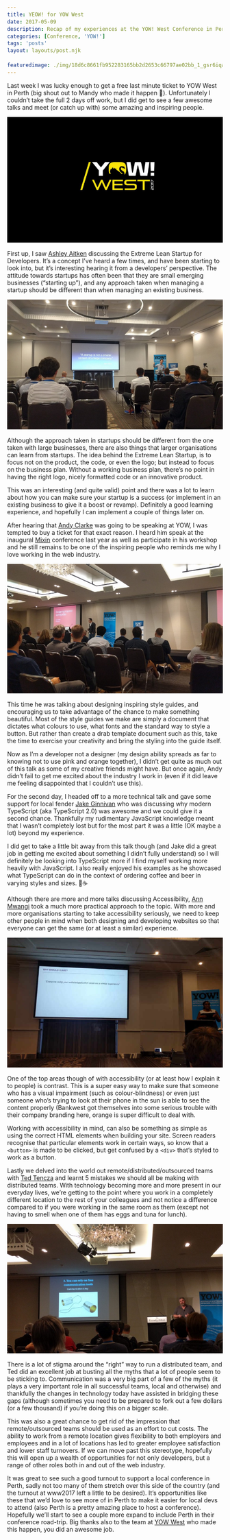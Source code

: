 ```yaml
---
title: YEOW! for YOW West
date: 2017-05-09
description: Recap of my experiences at the YOW! West Conference in Perth in 2017 and some of the speakers I heard.
categories: [Conference, 'YOW!']
tags: 'posts'
layout: layouts/post.njk

featuredimage: ./img/18d6c8661fb952283165bb2d2653c66797ae02bb_1_gsr6iqaq5zqaylrf8tgr-q.png
---
```


Last week I was lucky enough to get a free last minute ticket to YOW West in Perth (big shout out to Mandy who made it happen 🤗). Unfortunately I couldn’t take the full 2 days off work, but I did get to see a few awesome talks and meet (or catch up with) some amazing and inspiring people.

![](/img/18d6c8661fb952283165bb2d2653c66797ae02bb_1_gsr6iqaq5zqaylrf8tgr-q.png)

First up, I saw [Ashley Aitken](http://west.yowconference.com.au/speakers/ashley-aitken-2/) discussing the Extreme Lean Startup for Developers. It’s a concept I’ve heard a few times, and have been starting to look into, but it’s interesting hearing it from a developers’ perspective. The attitude towards startups has often been that they are small emerging businesses (“starting up”), and any approach taken when managing a startup should be different than when managing an existing business.

![](/img/b1b5ba1f9987bac3adef286abf3ce101177789ed_1_vm4ejfxwarw-8dsmwsnxcw.jpg)

Although the approach taken in startups should be different from the one taken with large businesses, there are also things that larger organisations can learn from startups. The idea behind the Extreme Lean Startup, is to focus not on the product, the code, or even the logo; but instead to focus on the business plan. Without a working business plan, there’s no point in having the right logo, nicely formatted code or an innovative product.

This was an interesting (and quite valid) point and there was a lot to learn about how you can make sure your startup is a success (or implement in an existing business to give it a boost or revamp). Definitely a good learning experience, and hopefully I can implement a couple of things later on.

After hearing that [Andy Clarke](http://west.yowconference.com.au/speakers/andy-clarke/) was going to be speaking at YOW, I was tempted to buy a ticket for that exact reason. I heard him speak at the inaugural [Mixin](http://mixinconf.com/) conference last year as well as participate in his workshop and he still remains to be one of the inspiring people who reminds me why I love working in the web industry.

![](/img/b8071739c076fa6f9a4395b21dc035ecec67a30d_1_kfdihrklcnto2mebgmyfbq.jpg)

This time he was talking about designing inspiring style guides, and encouraging us to take advantage of the chance to make something beautiful. Most of the style guides we make are simply a document that dictates what colours to use, what fonts and the standard way to style a button. But rather than create a drab template document such as this, take the time to exercise your creativity and bring the styling into the guide itself.

Now as I’m a developer not a designer (my design ability spreads as far to knowing not to use pink and orange together), I didn’t get quite as much out of this talk as some of my creative friends might have. But once again, Andy didn’t fail to get me excited about the industry I work in (even if it did leave me feeling disappointed that I couldn’t use this).

For the second day, I headed off to a more technical talk and gave some support for local fender [Jake Ginnivan](http://west.yowconference.com.au/speakers/jake-ginnivan/) who was discussing why modern TypeScript (aka TypeScript 2.0) was awesome and we could give it a second chance. Thankfully my rudimentary JavaScript knowledge meant that I wasn’t completely lost but for the most part it was a little (OK maybe a lot) beyond my experience.

I did get to take a little bit away from this talk though (and Jake did a great job in getting me excited about something I didn’t fully understand) so I will definitely be looking into TypeScript more if I find myself working more heavily with JavaScript. I also really enjoyed his examples as he showcased what TypeScript can do in the context of ordering coffee and beer in varying styles and sizes. 🍻☕

Although there are more and more talks discussing Accessibility, [Ann Mwangi](http://west.yowconference.com.au/speakers/ann-mwangi/) took a much more practical approach to the topic. With more and more organisations starting to take accessibility seriously, we need to keep other people in mind when both designing and developing websites so that everyone can get the same (or at least a similar) experience.

![](/img/485b3a7628c9bad07dab4e3cfe231321b70b6340_1_3vi4rriz_awllrac4t_0ba.jpg)

One of the top areas though of with accessibility (or at least how I explain it to people) is contrast. This is a super easy way to make sure that someone who has a visual impairment (such as colour-blindness) or even just someone who’s trying to look at their phone in the sun is able to see the content properly (Bankwest got themselves into some serious trouble with their company branding here, orange is super difficult to deal with.

Working with accessibility in mind, can also be something as simple as using the correct HTML elements when building your site. Screen readers recognise that particular elements work in certain ways, so know that a `<button>` is made to be clicked, but get confused by a `<div>` that’s styled to work as a button.

Lastly we delved into the world out remote/distributed/outsourced teams with [Ted Tencza](http://west.yowconference.com.au/speakers/ted-tencza/) and learnt 5 mistakes we should all be making with distributed teams. With technology becoming more and more present in our everyday lives, we’re getting to the point where you work in a completely different location to the rest of your colleagues and not notice a difference compared to if you were working in the same room as them (except not having to smell when one of them has eggs and tuna for lunch).

![](/img/1a3789c3dc16196a22c740e3f3c1d4fc727581d8_1_dro9em2mraymylnqvqfzfw.jpg)

There is a lot of stigma around the “right” way to run a distributed team, and Ted did an excellent job at busting all the myths that a lot of people seem to be sticking to. Communication was a very big part of a few of the myths (it plays a very important role in all successful teams, local and otherwise) and thankfully the changes in technology today have assisted in bridging these gaps (although sometimes you need to be prepared to fork out a few dollars (or a few thousand) if you’re doing this on a bigger scale.

This was also a great chance to get rid of the impression that remote/outsourced teams should be used as an effort to cut costs. The ability to work from a remote location gives flexibility to both employers and employees and in a lot of locations has led to greater employee satisfaction and lower staff turnovers. If we can move past this stereotype, hopefully this will open up a wealth of opportunities for not only developers, but a range of other roles both in and out of the web industry.

It was great to see such a good turnout to support a local conference in Perth, sadly not too many of them stretch over this side of the country (and the turnout at www2017 left a little to be desired). It’s opportunities like these that we’d love to see more of in Perth to make it easier for local devs to attend (also Perth is a pretty amazing place to host a conference). Hopefully we’ll start to see a couple more expand to include Perth in their conference road-trip. Big thanks also to the team at [YOW West](http://west.yowconference.com.au/) who made this happen, you did an awesome job.

